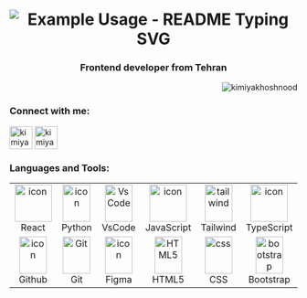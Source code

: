 <h1 align="center">
  <img src="https://readme-typing-svg.demolab.com/?lines=Hi+wellcome+To my Github!; I'm+a+Front+end+developer !; Cheak+my+Repository!&font=Fira%20Code&center=true&width=400&height=65&duration=4000&pause=1000" alt="Example Usage - README Typing SVG">
</h1>

<h3 align="center">Frontend developer from Tehran</h3>

<p align="right"> <img src="https://komarev.com/ghpvc/?username=kimiyakhoshnood&label=Profile%20views&color=0e75b6&style=flat" alt="kimiyakhoshnood" /> </p>

<h3 align="left">Connect with me:</h3>
<p align="left">
<a href="https://linkedin.com/in/kimiyakhoshnood" target="blank"><img align="center" src="https://skillicons.dev/icons?i=linkedin" alt="kimiyakhoshnood" height="40" width="40" /></a>
<a href="mailto:Kimiya.Khoshnod@gmail.com" target="blank"><img align="center" src="https://skillicons.dev/icons?i=gmail" alt="kimiyakhoshnood" height="40" width="40" /></a>
</p>

<h3 align="left">Languages and Tools:</h3>

<table align="center">
  <tr>
    <td align="center" width="96">
        <img src="https://techstack-generator.vercel.app/react-icon.svg" alt="icon" width="65" height="65" />
      <br>React
    </td>
     <td align="center" width="96">
        <img src="https://skillicons.dev/icons?i=python" alt="icon" width="48" height="65" />
      <br>Python
    </td>
       <td align="center" width="96">
        <img src="https://skillicons.dev/icons?i=vscode" width="48" height="65" alt="VsCode" />
      <br>VsCode
    </td>    
    <td align="center" width="96">
        <img src="https://techstack-generator.vercel.app/js-icon.svg" alt="icon" width="65" height="65" />
      <br>JavaScript
    </td>
      <td align="center" width="96">
        <img src="https://skillicons.dev/icons?i=tailwind" width="48" height="65" alt="tailwind" />
      <br>Tailwind
    </td>
    <td align="center" width="96">
        <img src="https://techstack-generator.vercel.app/ts-icon.svg" alt="icon" width="65" height="65" />
      <br>TypeScript
    </td>
  </tr>
  <tr>
    <td align="center" width="96">
        <img src="https://skillicons.dev/icons?i=github" alt="icon" width="48" height="65" />
      <br>Github
    </td>
    <td align="center" width="96"> 
        <img src="https://skillicons.dev/icons?i=git" width="48" height="65" alt="Git" />
      <br>Git
    </td>
    <td align="center" width="96">
        <img src="https://skillicons.dev/icons?i=figma" alt="icon" width="48" height="65" />
      <br>Figma
    </td>
    <td align="center"  width="96">
        <img src="https://skillicons.dev/icons?i=html" width="48" height="65" alt="HTML5" />
      <br>HTML5
    </td>
    <td align="center" width="96">
        <img src="https://skillicons.dev/icons?i=css" width="48" height="65" alt="css" />
      <br>CSS
    </td>
    <td align="center"  width="96">
        <img src="https://skillicons.dev/icons?i=bootstrap" width="48" height="65" alt="bootstrap" />
      <br>Bootstrap
    </td>
  
  </tr>
</table>



